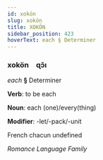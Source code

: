 ```yaml
---
id: xokön
slug: xokön
title: XOKÖN
sidebar_position: 423
hoverText: each § Determiner
---
```


### xokön&emsp;<span kind="abugida">ɋɔ̃ı</span>

*each* **§** Determiner

**Verb**: to be each

**Noun**: each (one)/every(thing)

**Modifier**: -let/-pack/-unit

French chacun undefined

*Romance Language Family*